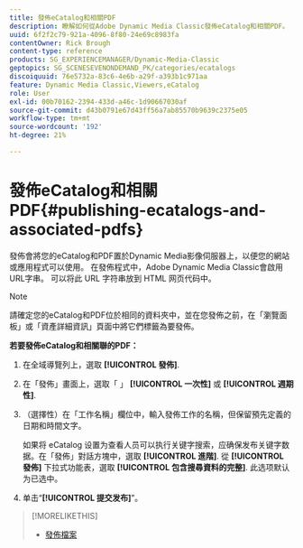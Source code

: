 ```yaml
---
title: 發佈eCatalog和相關PDF
description: 瞭解如何從Adobe Dynamic Media Classic發佈eCatalog和相關PDF。
uuid: 6f2f2c79-921a-4096-8f80-24e69c8983fa
contentOwner: Rick Brough
content-type: reference
products: SG_EXPERIENCEMANAGER/Dynamic-Media-Classic
geptopics: SG_SCENESEVENONDEMAND_PK/categories/ecatalogs
discoiquuid: 76e5732a-83c6-4e6b-a29f-a393b1c971aa
feature: Dynamic Media Classic,Viewers,eCatalog
role: User
exl-id: 00b70162-2394-433d-a46c-1d90667030af
source-git-commit: d43b0791e67d43ff56a7ab85570b9639c2375e05
workflow-type: tm+mt
source-wordcount: '192'
ht-degree: 21%

---
```


# 發佈eCatalog和相關PDF{#publishing-ecatalogs-and-associated-pdfs}

發佈會將您的eCatalog和PDF置於Dynamic Media影像伺服器上，以便您的網站或應用程式可以使用。 在發佈程式中，Adobe Dynamic Media Classic會啟用URL字串。 可以将此 URL 字符串放到 HTML 网页代码中。

>[!NOTE]
>
>請確定您的eCatalog和PDF位於相同的資料夾中，並在您發佈之前，在「瀏覽面板」或「資產詳細資訊」頁面中將它們標籤為要發佈。

**若要發佈eCatalog和相關聯的PDF：**

1. 在全域導覽列上，選取 **[!UICONTROL 發佈]**.
1. 在「發佈」畫面上，選取「 」 **[!UICONTROL 一次性]** 或 **[!UICONTROL 週期性]**.
1. （選擇性）在「工作名稱」欄位中，輸入發佈工作的名稱，但保留預先定義的日期和時間文字。

   如果将 eCatalog 设置为查看人员可以执行关键字搜索，应确保发布关键字数据。在「發佈」對話方塊中，選取 **[!UICONTROL 進階]**. 從 **[!UICONTROL 發佈]** 下拉式功能表，選取 **[!UICONTROL 包含搜尋資料的完整]**. 此选项默认为已选中。

1. 单击“**[!UICONTROL 提交发布]**”。

>[!MORELIKETHIS]
>
>* [發佈檔案](publishing-files.md)

